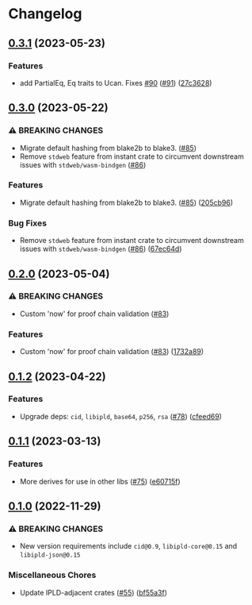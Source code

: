 # Changelog

## [0.3.1](https://github.com/ucan-wg/rs-ucan/compare/ucan-v0.3.0...ucan-v0.3.1) (2023-05-23)


### Features

* add PartialEq, Eq traits to Ucan. Fixes [#90](https://github.com/ucan-wg/rs-ucan/issues/90) ([#91](https://github.com/ucan-wg/rs-ucan/issues/91)) ([27c3628](https://github.com/ucan-wg/rs-ucan/commit/27c36288fc47bd53ab6e8f4c3e8a596714dcc6ff))

## [0.3.0](https://github.com/ucan-wg/rs-ucan/compare/ucan-v0.2.0...ucan-v0.3.0) (2023-05-22)


### ⚠ BREAKING CHANGES

* Migrate default hashing from blake2b to blake3. ([#85](https://github.com/ucan-wg/rs-ucan/issues/85))
* Remove `stdweb` feature from instant crate to circumvent downstream issues with `stdweb/wasm-bindgen` ([#86](https://github.com/ucan-wg/rs-ucan/issues/86))

### Features

* Migrate default hashing from blake2b to blake3. ([#85](https://github.com/ucan-wg/rs-ucan/issues/85)) ([205cb96](https://github.com/ucan-wg/rs-ucan/commit/205cb962fcc99814caac8e1b9d4f8ffd956eb184))


### Bug Fixes

* Remove `stdweb` feature from instant crate to circumvent downstream issues with `stdweb/wasm-bindgen` ([#86](https://github.com/ucan-wg/rs-ucan/issues/86)) ([67ec64d](https://github.com/ucan-wg/rs-ucan/commit/67ec64db527b8bfadc4a219a65b580bdbc459640))

## [0.2.0](https://github.com/ucan-wg/rs-ucan/compare/ucan-v0.1.2...ucan-v0.2.0) (2023-05-04)


### ⚠ BREAKING CHANGES

* Custom 'now' for proof chain validation ([#83](https://github.com/ucan-wg/rs-ucan/issues/83))

### Features

* Custom 'now' for proof chain validation ([#83](https://github.com/ucan-wg/rs-ucan/issues/83)) ([1732a89](https://github.com/ucan-wg/rs-ucan/commit/1732a8911b67546f446126e4d469126f61769b44))

## [0.1.2](https://github.com/ucan-wg/rs-ucan/compare/ucan-v0.1.1...ucan-v0.1.2) (2023-04-22)


### Features

* Upgrade deps: `cid`, `libipld`, `base64`, `p256`, `rsa` ([#78](https://github.com/ucan-wg/rs-ucan/issues/78)) ([cfeed69](https://github.com/ucan-wg/rs-ucan/commit/cfeed6903d9a53d3728f35914d670e3b7920d88d))

## [0.1.1](https://github.com/ucan-wg/rs-ucan/compare/ucan-v0.1.0...ucan-v0.1.1) (2023-03-13)


### Features

* More derives for use in other libs ([#75](https://github.com/ucan-wg/rs-ucan/issues/75)) ([e60715f](https://github.com/ucan-wg/rs-ucan/commit/e60715f94f3b15b27ae7c1443cd4abae983d93ae))

## [0.1.0](https://github.com/ucan-wg/rs-ucan/compare/ucan-v0.1.0...ucan-v0.1.0) (2022-11-29)


### ⚠ BREAKING CHANGES

* New version requirements include `cid@0.9`, `libipld-core@0.15` and `libipld-json@0.15`

### Miscellaneous Chores

* Update IPLD-adjacent crates ([#55](https://github.com/ucan-wg/rs-ucan/issues/55)) ([bf55a3f](https://github.com/ucan-wg/rs-ucan/commit/bf55a3ffad0095d88c6b33b0cd6504e66918064a))
